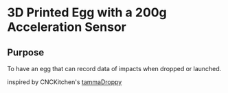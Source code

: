 # 3D Printed Egg with a 200g Acceleration Sensor
## Purpose ##
To have an egg that can record data of impacts when dropped or launched.

inspired by CNCKitchen's [tammaDroppy](https://github.com/CNCKitchen/TamaDroppy)